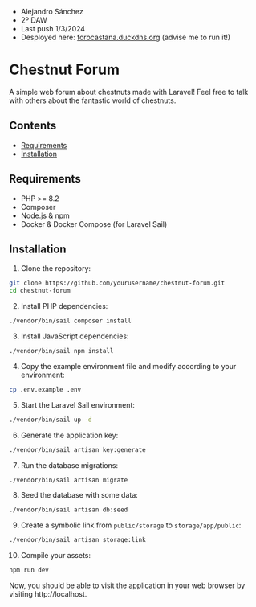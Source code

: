 - Alejandro Sánchez
- 2º DAW
- Last push 1/3/2024
- Desployed here: [forocastana.duckdns.org](http://forocastana.duckdns.org/) (advise me to run it!)


# Chestnut Forum

A simple web forum about chestnuts made with Laravel! Feel free to talk with others about the fantastic world of chestnuts.

## Contents

- [Requirements](#requirements)
- [Installation](#installation)

## Requirements

- PHP >= 8.2
- Composer
- Node.js & npm
- Docker & Docker Compose (for Laravel Sail)

## Installation

1. Clone the repository:
```bash
git clone https://github.com/yourusername/chestnut-forum.git
cd chestnut-forum
```

2. Install PHP dependencies:
```bash
./vendor/bin/sail composer install
```

3. Install JavaScript dependencies:
```bash
./vendor/bin/sail npm install
```
4. Copy the example environment file and modify according to your environment:
```bash
cp .env.example .env
```
5. Start the Laravel Sail environment:
```bash
./vendor/bin/sail up -d
```
6. Generate the application key:
```bash
./vendor/bin/sail artisan key:generate
```
7. Run the database migrations:
```bash
./vendor/bin/sail artisan migrate
```
8. Seed the database with some data:
```bash
./vendor/bin/sail artisan db:seed
```
9. Create a symbolic link from `public/storage` to `storage/app/public`:
```bash
./vendor/bin/sail artisan storage:link
```
10. Compile your assets:
```bash
npm run dev
```
Now, you should be able to visit the application in your web browser by visiting http://localhost.



